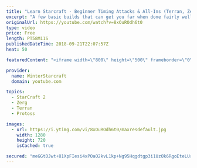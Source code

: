 ```yaml
---
title: "Learn Starcraft - Beginner Timing Attacks & All-Ins (Terran, Zerg & Protoss)"
excerpt: "A few basic builds that can get you far when done fairly well. Also important is how not to overextend and lose everything."
originalUrl: https://youtube.com/watch?v=8xOuROdh6t0
type: video
price: Free
length: PT58M11S
publishedDateTime: 2018-09-21T22:07:57Z
heat: 50

featuredContent: "<iframe width=\"800\" height=\"500\" frameborder=\"0\" src=\"https://www.youtube.com/embed/8xOuROdh6t0\" allow=\"accelerometer; autoplay; encrypted-media; gyroscope; picture-in-picture\" allowfullscreen></iframe>"

provider:
  name: WinterStarcraft
  domain: youtube.com

topics:
  - StarCraft 2
  - Zerg
  - Terran
  - Protoss

images:
  - url: https://i.ytimg.com/vi/8xOuROdh6t0/maxresdefault.jpg
    width: 1280
    height: 720
    isCached: true

secured: "meGGtDJwt+81XpFIesi4xPOaO2kvL1kp+Ng95Hqgdtgp3i1UzOk6RgoEteLUr62gVs8ztxXIgrt6ZwV0SIgNWh86qta5bc3WkPklxzgvmnnVUC/CCIvWJnB57lcYKxlCTtw0Ev9mbFE0evIjIzEE5p28OTPKtzb1Vi9ktAuBBuvuI1Y7ByL/vf786bHuBd1ltELdXHrkLgqelA5wgfgejORuDCi3LJytrXtF6xYf/rKgQdRLUqNdGPA26eh+Q+6dtDj36DePVYYpIOm+fBoxBVMMaPMuXoxUv+CFm2J5zGWxrgVk3Ce/TNXVX1IbvSpARWHLRlY2JCIe5U0IhfvSD21XrCBbZYCRyOq/VrjwzgflPPweSEZ4nATE2z318maVJCWZcrwPBR65UA62sl1LGzXSDZE6LucvGaVW46yagMk=;uAWVIjdSqzmBFMZFk31L8g=="
---
```


